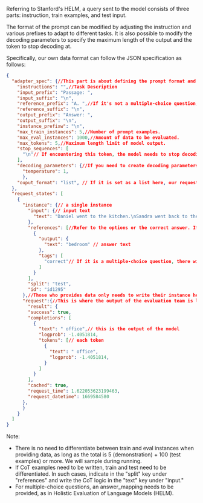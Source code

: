 Referring to Stanford's HELM, a query sent to the model consists of three parts: instruction, train examples, and test input.

The format of the prompt can be modified by adjusting the instruction and various prefixes to adapt to different tasks. It is also possible to modify the decoding parameters to specify the maximum length of the output and the token to stop decoding at.

Specifically, our own data format can follow the JSON specification as follows:
``` JSON
{
  "adapter_spec": {//This part is about defining the prompt format and decoding parameters, which need to be provided when creating the dataset.
    "instructions": "",//Task Description
    "input_prefix": "Passage: ",
    "input_suffix": "\n",
    "reference_prefix": "A. ",//If it's not a multiple-choice question, there's no need to mark it.
    "reference_suffix": "\n",
    "output_prefix": "Answer: ",
    "output_suffix": "\n",
    "instance_prefixw": "\n",
    "max_train_instances": 5,//Number of prompt examples.
    "max_eval_instances": 1000,//Amount of data to be evaluated.
    "max_tokens": 5,//Maximum length limit of model output.
    "stop_sequences": [
      "\n"// If encountering this token, the model needs to stop decoding.
    ],
    "decoding_parameters": {//If you need to create decoding parameters, please write them here.
      "temperature": 1,
      },
    "ouput_format": "list", // If it is set as a list here, our request completions will have segmented results. If it is set as a string, our request completions will only have one result, taking xxx["completions"][0]["text"] as the original output of our model group, without being segmented.
  },
  "request_states": [
    {
      "instance": {// a single instance
        "input": {// input text
          "text": "Daniel went to the kitchen.\nSandra went back to the kitchen.\nDaniel moved to the garden.\nSandra grabbed the apple.\nSandra went back to the office.\nSandra dropped the apple.\nSandra went to the garden.\nSandra went back to the bedroom.\nSandra went back to the office.\nMary went back to the office.\nDaniel moved to the bathroom.\nSandra grabbed the apple.\nSandra travelled to the garden.\nSandra put down the apple there.\nMary went back to the bathroom.\nDaniel travelled to the garden.\nMary took the milk.\nSandra grabbed the apple.\nMary left the milk there.\nSandra journeyed to the bedroom.\nJohn travelled to the office.\nJohn went back to the garden.\nSandra journeyed to the garden.\nMary grabbed the milk.\nMary left the milk.\nMary grabbed the milk.\nMary went to the hallway.\nJohn moved to the hallway.\nMary picked up the football.\nSandra journeyed to the kitchen.\nSandra left the apple.\nMary discarded the milk.\nQuestion: Where was the apple before the garden?"// question text
        },
        "references": [//Refer to the options or the correct answer. If it is a multiple-choice question, there will be multiple references, but only the options that are correct (taking into account multiple correct answers) will have the tag "correct". If it is not a multiple-choice question, there will only be one standard answer reference.
          {
            "output": {
              "text": "bedroom" // answer text
            },
            "tags": [
              "correct"// If it is a multiple-choice question, there will be a "correct" tag, which indicates that this option is correct.
            ]
          }
        ],
        "split": "test",
        "id": "id1295"
      },//Those who provides data only needs to write their instance here. If the key "request" exists in the JSON, it means that the evaluation team has already run it. The evaluation script should retrieve the results from under this key to calculate the score.
      "request":{//This is where the output of the evaluation team is located, and the output results can be found under "completions" in the "text" section of the "result".
        "result": {
        "success": true,
        "completions": [
          {
            "text": " office",// this is the output of the model
            "logprob": -1.4051814,
            "tokens": [// each token
              {
                "text": " office",
                "logprob": -1.4051814,
              }
            ]
          }
        ],
        "cached": true,
        "request_time": 1.622053623199463,
        "request_datetime": 1669584580
      },
      }
    } 
  ]
}

```

Note:

- There is no need to differentiate between train and eval instances when providing data, as long as the total is 5 (demonstration) + 100 (test examples) or more. We will sample during running.
- If CoT examples need to be written, train and test need to be differentiated. In such cases, indicate in the "split" key under "references" and write the CoT logic in the "text" key under "input."
- For multiple-choice questions, an answer_mapping needs to be provided, as in Holistic Evaluation of Language Models (HELM).